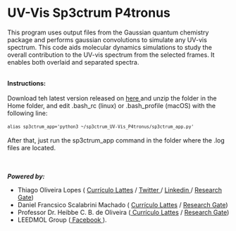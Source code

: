 # UV-Vis Sp3ctrum P4tronus

This program uses output files from the Gaussian quantum chemistry package and performs gaussian convolutions to simulate any UV-vis spectrum. This code aids molecular dynamics simulations to study the overall contribution to the UV-vis spectrum from the selected frames. It enables both overlaid and separated spectra.<br><br>

<b>Instructions:</b><br><br>
Download teh latest version released on <a href="https://github.com/lopesth/UV-Vis-Sp3ctrum-P4tronus/releases/download/1.01/Sp3ctrum_UV-Vis_P4tronus.zip"> here </a> and unzip the folder in the Home folder, and edit .bash_rc (linux) or .bash_profile (macOS) with the following line:<br><br>
<small>```alias sp3ctrum_app='python3 ~/sp3ctrum_UV-Vis_P4tronus/sp3ctrum_app.py'```</small><br><br>
After that, just run the sp3ctrum_app command in the folder where the .log files are located.
<br><br><br>
 
 
<b><i>Powered by:</i></b><br>
 * Thiago Oliveira Lopes ( <a href="http://lattes.cnpq.br/8870631835172791"> Currículo Lattes</a> / <a href="https://twitter.com/thiago_o_lopes"> Twitter </a> / <a href="https://www.linkedin.com/in/thiago-lopes-1972b270"> Linkedin </a> / <a href="https://www.researchgate.net/profile/Thiago_Lopes2"> Research Gate</a>)
 * Daniel Francsico Scalabrini Machado ( <a href="http://lattes.cnpq.br/9791047274773689"> Currículo Lattes</a> / <a href="https://www.researchgate.net/profile/Daniel_Francisco_Machado">Research Gate</a>)
 * Professor Dr. Heibbe C. B. de Oliveira (<a href="http://lattes.cnpq.br/5995553993631378"> Currículo Lattes</a>  / <a href="https://www.researchgate.net/profile/Heibbe_De_Oliveira2">Research Gate</a>)
 * LEEDMOL Group (<a href="https://www.facebook.com/leedmol/" > Facebook </a>).
